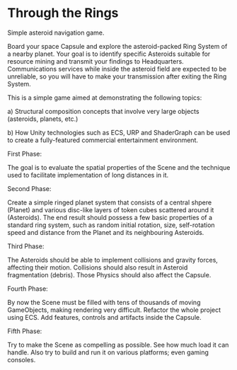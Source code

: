 # Through the Rings
Simple asteroid navigation game.

Board your space Capsule and explore the asteroid-packed Ring System of a nearby planet. Your goal is to identify specific Asteroids suitable for resource mining and transmit your findings to Headquarters. Communications services while inside the asteroid field are expected to be unreliable, so you will have to make your transmission after exiting the Ring System. 

This is a simple game aimed at demonstrating the following topics:

a) Structural composition concepts that involve very large objects (asteroids, planets, etc.) 

b) How Unity technologies such as ECS, URP and ShaderGraph can be used to create a fully-featured commercial entertainment environment.


First Phase:

The goal is to evaluate the spatial properties of the Scene and the technique used to facilitate implementation of long distances in it. 

Second Phase:

Create a simple ringed planet system that consists of a central shpere (Planet) and various disc-like layers of token cubes scattered around it (Asteroids).
The end result should possess a few basic properties of a standard ring system, such as random initial rotation, size, self-rotation speed and distance from the Planet and its neighbouring Asteroids.

Third Phase:

The Asteroids should be able to implement collisions and gravity forces, affecting their motion. Collisions should also result in Asteroid fragmentation (debris). Those Physics should also affect the Capsule. 

Fourth Phase:

By now the Scene must be filled with tens of thousands of moving GameObjects, making rendering very difficult. Refactor the whole project using ECS. Add features, controls and artifacts inside the Capsule. 

Fifth Phase:

Try to make the Scene as compelling as possible. See how much load it can handle. Also try to build and run it on various platforms; even gaming consoles. 


